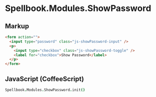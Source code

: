 Spellbook.Modules.ShowPassword
==============================

Markup
------

```html
<form action="">
  <input type="password" class="js-showPassword-input" />
  <p>
    <input type="checkbox" class="js-showPassword-toggle" />
    <label for="checkbox">Show Password</label>
  </p>
</form>
```

JavaScript (CoffeeScript)
-------------------------

```coffeescript
Spellbook.Modules.ShowPassword.init()
```
